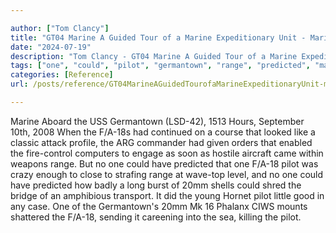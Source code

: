 ```yaml
---

author: ["Tom Clancy"]
title: "GT04 Marine A Guided Tour of a Marine Expeditionary Unit - Marine_split_208.html"
date: "2024-07-19"
description: "Tom Clancy - GT04 Marine A Guided Tour of a Marine Expeditionary Unit"
tags: ["one", "could", "pilot", "germantown", "range", "predicted", "marine", "aboard", "us", "hour", "september", "continued", "course", "looked", "like", "classic", "attack", "profile", "arg", "commander", "given", "order", "enabled", "computer", "engage"]
categories: [Reference]
url: /posts/reference/GT04MarineAGuidedTourofaMarineExpeditionaryUnit-marinesplit208html

---
```



Marine
Aboard the USS Germantown (LSD-42), 1513 Hours, September 10th, 2008
When the F/A-18s had continued on a course that looked like a classic attack profile, the ARG commander had given orders that enabled the fire-control computers to engage as soon as hostile aircraft came within weapons range. But no one could have predicted that one F/A-18 pilot was crazy enough to close to strafing range at wave-top level, and no one could have predicted how badly a long burst of 20mm shells could shred the bridge of an amphibious transport. It did the young Hornet pilot little good in any case. One of the Germantown's 20mm Mk 16 Phalanx CIWS mounts shattered the F/A-18, sending it careening into the sea, killing the pilot.
